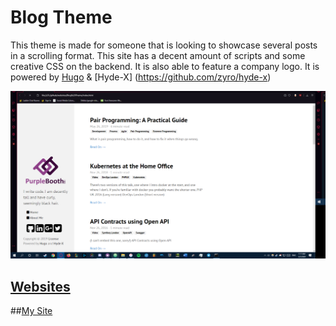 # Blog Theme

This theme is made for someone that is looking to showcase several posts in a scrolling format.
This site has a decent amount of scripts and some creative CSS on the backend.
It is also able to feature a company logo. It is powered by [Hugo](http://gohugo.io/) & [Hyde-X] (https://github.com/zyro/hyde-x)

![website](website.png)

## [Websites](https://GitHub.com/vaporjawn/Websites/)

##[My Site](https://vaporjawn.github.io/)
